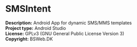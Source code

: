 # SMSIntent
**Description:** Android App for dynamic SMS/MMS templates  
**Project type:** Android Studio  
**License:** GPLv3 (GNU General Public License Version 3)  
**Copyright:** BSWeb.DK

